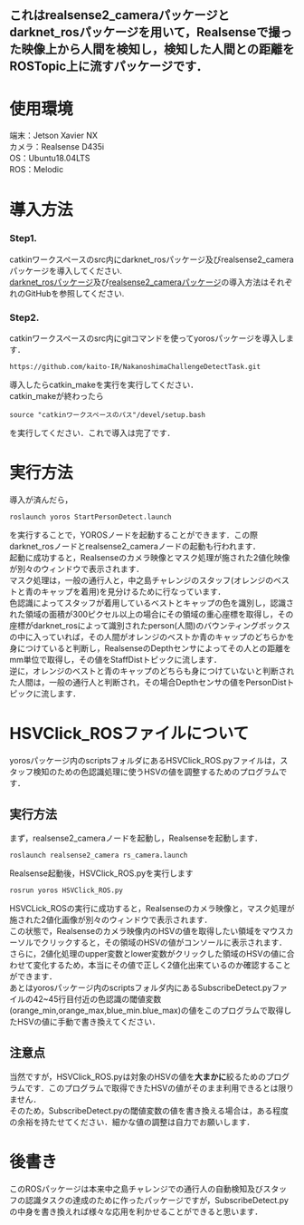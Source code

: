 ## これはrealsense2_cameraパッケージとdarknet_rosパッケージを用いて，Realsenseで撮った映像上から人間を検知し，検知した人間との距離をROSTopic上に流すパッケージです．  
# 使用環境  
端末：Jetson Xavier NX  
カメラ：Realsense D435i  
OS：Ubuntu18.04LTS  
ROS：Melodic　　
# 導入方法
### Step1.
catkinワークスペースのsrc内にdarknet_rosパッケージ及びrealsense2_cameraパッケージを導入してください.  
[darknet_rosパッケージ](https://github.com/leggedrobotics/darknet_ros)及び[realsense2_cameraパッケージ](https://github.com/IntelRealSense/realsense-ros)の導入方法はそれぞれのGitHubを参照してください.  
### Step2.
catkinワークスペースのsrc内にgitコマンドを使ってyorosパッケージを導入します．

	https://github.com/kaito-IR/NakanoshimaChallengeDetectTask.git
導入したらcatkin_makeを実行を実行してください．  
catkin_makeが終わったら

	source "catkinワークスペースのパス"/devel/setup.bash
を実行してください．これで導入は完了です．
# 実行方法
導入が済んだら，

	roslaunch yoros StartPersonDetect.launch 
を実行することで，YOROSノードを起動することができます．この際darknet_rosノードとrealsense2_cameraノードの起動も行われます．  
起動に成功すると，Realsenseのカメラ映像とマスク処理が施された2値化映像が別々のウィンドウで表示されます．  
マスク処理は，一般の通行人と，中之島チャレンジのスタッフ(オレンジのベストと青のキャップを着用)を見分けるために行なっています．  
色認識によってスタッフが着用しているベストとキャップの色を識別し，認識された領域の面積が300ピクセル以上の場合にその領域の重心座標を取得し，その座標がdarknet_rosによって識別されたperson(人間)のバウンティングボックスの中に入っていれば，その人間がオレンジのベストか青のキャップのどちらかを身につけていると判断し，RealsenseのDepthセンサによってその人との距離をmm単位で取得し，その値をStaffDistトピックに流します．  
逆に，オレンジのベストと青のキャップのどちらも身につけていないと判断された人間は，一般の通行人と判断され，その場合Depthセンサの値をPersonDistトピックに流します．
# HSVClick_ROSファイルについて
yorosパッケージ内のscriptsフォルダにあるHSVClick_ROS.pyファイルは，スタッフ検知のための色認識処理に使うHSVの値を調整するためのプログラムです．  
## 実行方法
まず，realsense2_cameraノードを起動し，Realsenseを起動します．

	roslaunch realsense2_camera rs_camera.launch
Realsense起動後，HSVClick_ROS.pyを実行します

	rosrun yoros HSVClick_ROS.py 
HSVCLick_ROSの実行に成功すると，Realsenseのカメラ映像と，マスク処理が施された2値化画像が別々のウィンドウで表示されます．  
この状態で，Realsenseのカメラ映像内のHSVの値を取得したい領域をマウスカーソルでクリックすると，その領域のHSVの値がコンソールに表示されます．  
さらに，2値化処理のupper変数とlower変数がクリックした領域のHSVの値に合わせて変化するため，本当にその値で正しく2値化出来ているのか確認することができます．  
あとはyorosパッケージ内のscriptsフォルダ内にあるSubscribeDetect.pyファイルの42~45行目付近の色認識の閾値変数(orange_min,orange_max,blue_min.blue_max)の値をこのプログラムで取得したHSVの値に手動で書き換えてください．
## 注意点
当然ですが，HSVClick_ROS.pyは対象のHSVの値を**大まかに**絞るためのプログラムです．このプログラムで取得できたHSVの値がそのまま利用できるとは限りません．  
そのため，SubscribeDetect.pyの閾値変数の値を書き換える場合は，ある程度の余裕を持たせてください．細かな値の調整は自力でお願いします．
# 後書き
このROSパッケージは本来中之島チャレンジでの通行人の自動検知及びスタッフの認識タスクの達成のために作ったパッケージですが，SubscribeDetect.pyの中身を書き換えれば様々な応用を利かせることができると思います．
